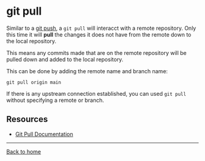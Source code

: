 # git pull

Similar to a [git push](./Push.md), a `git pull` will interacct with a remote repository. 
Only this time it will **pull** the changes it does not have from the remote down to the local repository. 

This means any commits made that are on the remote repository will be pulled down and added to the local repository. 

This can be done by adding the remote name and branch name:
```
git pull origin main
```

If there is any upstream connection established, you can used `git pull` without specifying a remote or branch.

## Resources

- [Git Pull Documentation](https://git-scm.com/docs/git-pull)

---

[Back to home](../README.md)
